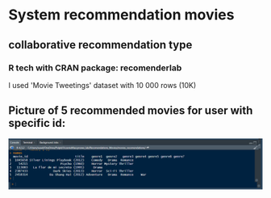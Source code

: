 # System recommendation movies 
## collaborative recommendation type
### R tech with CRAN package: recomenderlab

I used 'Movie Tweetings' dataset with 10 000 rows (10K)

## Picture of 5 recommended movies for user with specific id:
![recommendation top 5 movies](https://raw.githubusercontent.com/Mr-SuSeL/movies_recommendations/main/5_recomendation_screen.png)
